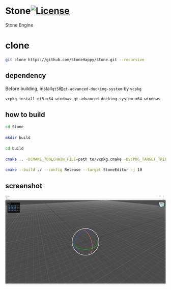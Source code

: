 # Stone[![License](https://img.shields.io/github/license/StoneHappy/Stone.svg)](https://github.com/StoneHappy/Stone/blob/master/LICENSE)
Stone Engine

# clone
```bash
git clone https://github.com/StoneHappy/Stone.git --recursive
```

## dependency
Before building, install``qt5``和``qt-advanced-docking-system`` by ``vcpkg``
```bash
vcpkg install qt5:x64-windows qt-advanced-docking-system:x64-windows
```

## how to build
```bash
cd Stone

mkdir build

cd build 

cmake .. -DCMAKE_TOOLCHAIN_FILE=path to/vcpkg.cmake -DVCPKG_TARGET_TRIPLET=your target triplet

cmake --build ./ --config Release --target StoneEditor -j 10
```

## screenshot
![](doscs/imgs/screenshot.png)